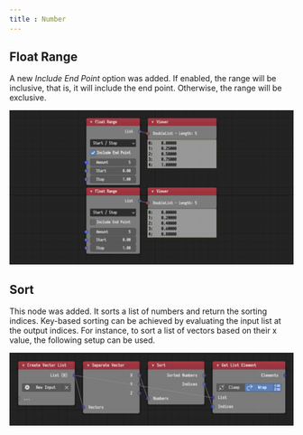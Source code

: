 ```yaml
---
title : Number
---
```


## Float Range

A new *Include End Point* option was added. If enabled, the range will be
inclusive, that is, it will include the end point. Otherwise, the range will be
exclusive.

![Float Range](float_range.png)

## Sort

This node was added. It sorts a list of numbers and return the sorting indices.
Key-based sorting can be achieved by evaluating the input list at the output
indices. For instance, to sort a list of vectors based on their x value, the
following setup can be used.

![Sort](sort.png)

